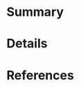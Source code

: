 <!-- Pull Request 를 작성하기 전, 충분히 로컬 환경에서 테스트 했는지 확인하세요. -->
# Summary
<!-- 수정 내용에 대한 요약  -->

# Details
<!-- 수정 내역과 연관되는 문제의 자세한 설명 혹은 설명되어 있는 Issue  -->

# References
<!-- - 해결 방법이 근거하고 있거나 리뷰어가 참고해야 하는 외부 문서 -->
